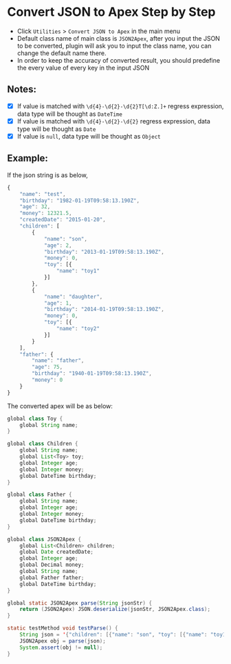 # Convert JSON to Apex Step by Step
* Click ```Utilities``` > ```Convert JSON to Apex``` in the main menu
* Default class name of main class is ```JSON2Apex```, after you input the JSON to be converted, plugin will ask you to input the class name, you can change the default name there.
* In order to keep the accuracy of converted result, you should predefine the every value of every key in the input JSON

## Notes:
+ [x] If value is matched with ```\d{4}-\d{2}-\d{2}T[\d:Z.]+``` regress expression, data type will be thought as ```DateTime```
+ [x] If value is matched with ```\d{4}-\d{2}-\d{2}``` regress expression, data type will be thought as ```Date```
+ [x] If value is ```null```, data type will be thought as ```Object```

## Example:
If the json string is as below,
```javascript
{
    "name": "test",
    "birthday": "1982-01-19T09:58:13.190Z",
    "age": 32, 
    "money": 12321.5,
    "createdDate": "2015-01-20",
    "children": [
        {
            "name": "son",
            "age": 2,
            "birthday": "2013-01-19T09:58:13.190Z",
            "money": 0, 
            "toy": [{
                "name": "toy1"
            }]
        },
        {
            "name": "daughter",
            "age": 1,
            "birthday": "2014-01-19T09:58:13.190Z",
            "money": 0,
            "toy": [{
                "name": "toy2"
            }]
        }
    ],
    "father": {
        "name": "father",
        "age": 75,
        "birthday": "1940-01-19T09:58:13.190Z",
        "money": 0
    }
}
```

The converted apex will be as below:
```java
global class Toy {
    global String name;
}

global class Children {
    global String name;
    global List<Toy> toy;
    global Integer age;
    global Integer money;
    global DateTime birthday;
}

global class Father {
    global String name;
    global Integer age;
    global Integer money;
    global DateTime birthday;
}

global class JSON2Apex {
    global List<Children> children;
    global Date createdDate;
    global Integer age;
    global Decimal money;
    global String name;
    global Father father;
    global DateTime birthday;
}

global static JSON2Apex parse(String jsonStr) {
    return (JSON2Apex) JSON.deserialize(jsonStr, JSON2Apex.class);
}

static testMethod void testParse() {
    String json = '{"children": [{"name": "son", "toy": [{"name": "toy1"}], "age": 2, "money": 0, "birthday": "2013-01-19T09:58:13.190Z"}, {"name": "daughter", "toy": [{"name": "toy2"}], "age": 1, "money": 0, "birthday": "2014-01-19T09:58:13.190Z"}], "createdDate": "2015-01-20", "age": 32, "money": 12321.5, "name": "test", "father": {"name": "father", "age": 75, "money": 0, "birthday": "1940-01-19T09:58:13.190Z"}, "birthday": "1982-01-19T09:58:13.190Z"}';
    JSON2Apex obj = parse(json);
    System.assert(obj != null);
}
```